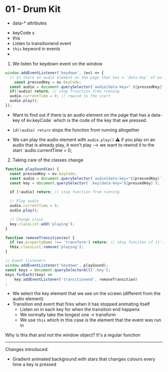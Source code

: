 # 01 - Drum Kit 

- data-* attributes

* keyCode s
* this
* Listen to transitionend event
* `this` keyword in events
* 





1. We listen for keydown event on the window

```js
window.addEventListener('keydown', (ev) => {
  // Is there an audio element on the page that has a `data-key` of ev.keyCode?
	const pressedKey = ev.keyCode;
  const audio = document.querySelector(`audio[data-key=" ${pressedKey}"]`);
  if(!audio) return; // stop frunction frmo running
  audio.currentTime = 0; // rewind to the start
  audio.play();
});
```

- Want to find out if there is an audio element on the page that has a data-key of èv.keyCode` which is the code of the key that we pressed.

- `id(!audio) return` stops the function from running altogether
- We can play the audio element with `audio.play()` ⚠️ if you play on an audio that is already play, it won't play --> we want to rewind it to the start `audio.currentTime = 0;



2. Taking care of the classes change

```js
function playSound(ev) {
  const pressedKey = ev.keyCode;
  const audio = document.querySelector(`audio[data-key="${pressedKey}`);
  const key = document.querySelector(`.key[data-key="${pressedKey}`);

  if (!audio) return; // stop function from running

  // Play audio
  audio.currentTime = 0;
  audio.play();

  // Change class
  key.classList.add('playing');
}

function removeTransition(ev) {
  if (ev.propertyName !== 'transform') return; // skip funciton if it's not 'transform'
  this.classList.remove('playing');
}

// Event listeners
window.addEventListener('keydown', playSound);
const keys = document.querySelectorAll('.key');
keys.forEach((key) =>
	key.addEventListener('transitionend', removeTransition)
;
```

- We select the key element that we see on the screen (different from the audio element) 
- Transition end event that fires when it has stopped animating itself
  - Listen on in each key for when the transition end happens
  - We normally take the longest one -> transform
  - We use `this` which in this case is the element that the event was run in





Why is this that and not the window object? It's a regular function



----



Changes introduced:

- Gradient animated background with stars that changes colours every time a key is pressed



